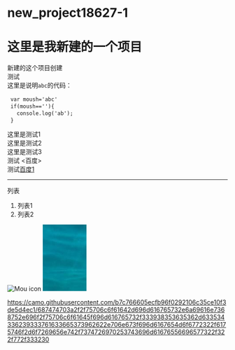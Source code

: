 ﻿# new_project18627-1
# 这里是我新建的一个项目
新建的这个项目创建   
测试   
这里是说明`abc`的代码：     

     var moush='abc'
     if(moush==''){
       console.log('ab');
     }     

这里是测试1  
这里是测试2  
这里是测试3   
测试 <百度>   
测试[百度1](http://www.baidu.com)
***
列表
1. 列表1
2. 列表2

    
![Mou icon](https://www.baidu.com/img/bd_logo1.png)
![Mou icon](1.jpg)

https://camo.githubusercontent.com/b7c766605ecfb96f0292106c35ce10f3de5d4ec1/687474703a2f2f75706c6f61642d696d616765732e6a69616e7368752e696f2f75706c6f61645f696d616765732f333938353635362d633534336239333761633665373962622e706e673f696d6167654d6f6772322f6175746f2d6f7269656e742f7374726970253743696d61676556696577322f322f772f333230